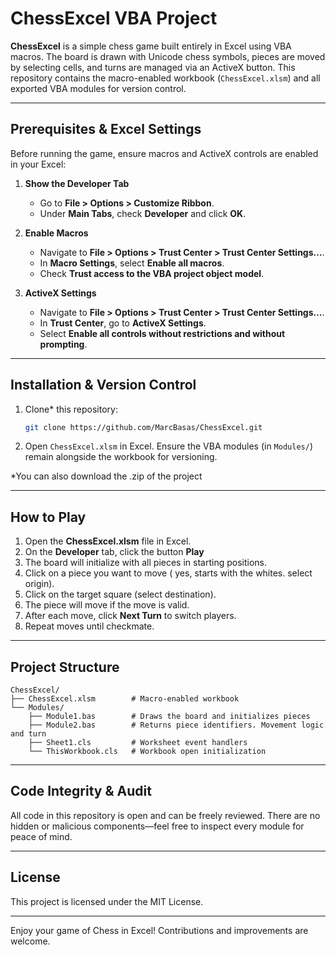 # ChessExcel VBA Project

**ChessExcel** is a simple chess game built entirely in Excel using VBA macros. The board is drawn with Unicode chess symbols, pieces are moved by selecting cells, and turns are managed via an ActiveX button. This repository contains the macro-enabled workbook (`ChessExcel.xlsm`) and all exported VBA modules for version control.

---

## Prerequisites & Excel Settings

Before running the game, ensure macros and ActiveX controls are enabled in your Excel:

1. **Show the Developer Tab**  
   - Go to **File > Options > Customize Ribbon**.  
   - Under **Main Tabs**, check **Developer** and click **OK**.

2. **Enable Macros**
   - Navigate to **File > Options > Trust Center > Trust Center Settings…**.  
   - In **Macro Settings**, select **Enable all macros**.  
   - Check **Trust access to the VBA project object model**.

4. **ActiveX Settings**
   - Navigate to **File > Options > Trust Center > Trust Center Settings…**.  
   - In **Trust Center**, go to **ActiveX Settings**.  
   - Select **Enable all controls without restrictions and without prompting**.

---

## Installation & Version Control

1. Clone* this repository:  
   ```bash
   git clone https://github.com/MarcBasas/ChessExcel.git
   ```  
2. Open `ChessExcel.xlsm` in Excel. Ensure the VBA modules (in `Modules/`) remain alongside the workbook for versioning.

*You can also download the .zip of the project

---

## How to Play

1. Open the **ChessExcel.xlsm** file in Excel.  
2. On the **Developer** tab, click the button **Play** 
3. The board will initialize with all pieces in starting positions.  
4. Click on a piece you want to move ( yes, starts with the whites. select origin).  
5. Click on the target square (select destination).  
6. The piece will move if the move is valid.  
7. After each move, click **Next Turn** to switch players.  
8. Repeat moves until checkmate.

---

## Project Structure

```
ChessExcel/
├── ChessExcel.xlsm        # Macro-enabled workbook
└── Modules/
    ├── Module1.bas        # Draws the board and initializes pieces
    ├── Module2.bas        # Returns piece identifiers. Movement logic and turn 
    ├── Sheet1.cls         # Worksheet event handlers
    └── ThisWorkbook.cls   # Workbook open initialization
```

---

## Code Integrity & Audit

All code in this repository is open and can be freely reviewed. There are no hidden or malicious components—feel free to inspect every module for peace of mind.

---

## License

This project is licensed under the MIT License.

---

Enjoy your game of Chess in Excel! Contributions and improvements are welcome.
